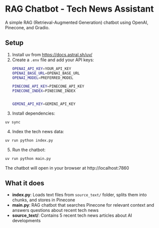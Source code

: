 # RAG Chatbot - Tech News Assistant

A simple RAG (Retrieval-Augmented Generation) chatbot using OpenAI, Pinecone, and Gradio.

## Setup

1. Install uv from https://docs.astral.sh/uv/
2. Create a `.env` file and add your API keys:
   ```bash
   OPENAI_API_KEY=YOUR_API_KEY
   OPENAI_BASE_URL=OPENAI_BASE_URL
   OPENAI_MODEL=PREFERRED_MODEL

   PINECONE_API_KEY=PINECONE_API_KEY
   PINECONE_INDEX=PINECONE_INDEX


   GEMINI_API_KEY=GEMINI_API_KEY
   ```
3. Install dependencies:

```bash
uv sync
```

4. Index the tech news data:

```bash
uv run python index.py
```

5. Run the chatbot:

```bash
uv run python main.py
```

The chatbot will open in your browser at http://localhost:7860

## What it does

- **index.py**: Loads text files from `source_text/` folder, splits them into chunks, and stores in Pinecone
- **main.py**: RAG chatbot that searches Pinecone for relevant context and answers questions about recent tech news
- **source_text/**: Contains 5 recent tech news articles about AI developments
